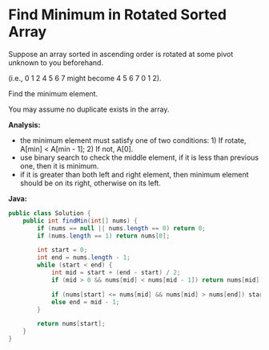 # Find Minimum in Rotated Sorted Array

Suppose an array sorted in ascending order is rotated at some pivot unknown to you beforehand.

(i.e., 0 1 2 4 5 6 7 might become 4 5 6 7 0 1 2).

Find the minimum element.

You may assume no duplicate exists in the array.

**Analysis:**
- the minimum element must satisfy one of two conditions: 1) If rotate, A[min] < A[min - 1]; 2) If not, A[0].
- use binary search to check the middle element, if it is less than previous one, then it is minimum.
- if it is greater than both left and right element, then minimum element should be on its right, otherwise on its left.

**Java:**
```java
public class Solution {
    public int findMin(int[] nums) {
        if (nums == null || nums.length == 0) return 0;
        if (nums.length == 1) return nums[0];

        int start = 0;
        int end = nums.length - 1;
        while (start < end) {
            int mid = start + (end - start) / 2;
            if (mid > 0 && nums[mid] < nums[mid - 1]) return nums[mid];

            if (nums[start] <= nums[mid] && nums[mid] > nums[end]) start = mid + 1;
            else end = mid - 1;
        }

        return nums[start];
    }
}
```
